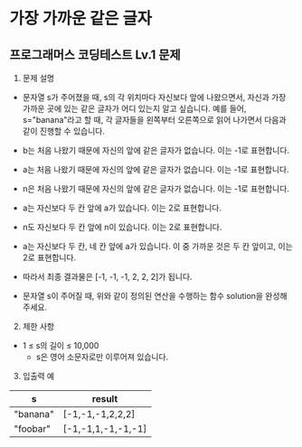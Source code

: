 # 가장 가까운 같은 글자
## 프로그래머스 코딩테스트 Lv.1 문제

1. 문제 설명
- 문자열 s가 주어졌을 때, s의 각 위치마다 자신보다 앞에 나왔으면서, 자신과 가장 가까운 곳에 있는 같은 글자가 어디 있는지 알고 싶습니다.
예를 들어, s="banana"라고 할 때,  각 글자들을 왼쪽부터 오른쪽으로 읽어 나가면서 다음과 같이 진행할 수 있습니다.

- b는 처음 나왔기 때문에 자신의 앞에 같은 글자가 없습니다. 이는 -1로 표현합니다.
- a는 처음 나왔기 때문에 자신의 앞에 같은 글자가 없습니다. 이는 -1로 표현합니다.
- n은 처음 나왔기 때문에 자신의 앞에 같은 글자가 없습니다. 이는 -1로 표현합니다.
- a는 자신보다 두 칸 앞에 a가 있습니다. 이는 2로 표현합니다.
- n도 자신보다 두 칸 앞에 n이 있습니다. 이는 2로 표현합니다.
- a는 자신보다 두 칸, 네 칸 앞에 a가 있습니다. 이 중 가까운 것은 두 칸 앞이고, 이는 2로 표현합니다.
- 따라서 최종 결과물은 [-1, -1, -1, 2, 2, 2]가 됩니다.

- 문자열 s이 주어질 때, 위와 같이 정의된 연산을 수행하는 함수 solution을 완성해주세요.


2. 제한 사항
- 1 ≤ s의 길이 ≤ 10,000
    - s은 영어 소문자로만 이루어져 있습니다.


3. 입출력 예

|s|result|
|---|---|
|"banana"|[-1,-1,-1,2,2,2]|
|"foobar"|[-1,-1,1,-1,-1,-1]|
